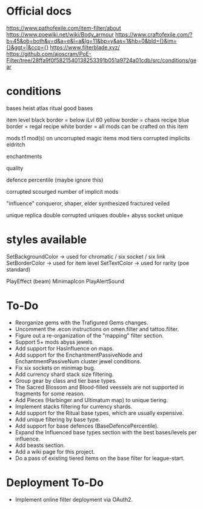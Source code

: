 # Official docs
https://www.pathofexile.com/item-filter/about
https://www.poewiki.net/wiki/Body_armour
https://www.craftofexile.com/?b=45&ob=both&v=d&a=e&l=a&lg=11&bp=y&as=1&hb=0&bld={}&im={}&ggt=|&ccp={}
https://www.filterblade.xyz/
https://github.com/ajoscram/PoE-Filter/tree/28ffa9f0f5821540138253391b051a9724a01cdb/src/conditions/gear

# conditions
bases
    heist
    atlas
    ritual
    good bases

item level
    black border = below iLvl 60
    yellow border = chaos recipe
    blue border = regal recipe
    white border = all mods can be crafted on this item

mods
    t1 mod(s) on uncorrupted magic items 
    mod tiers
    corrupted implicits
    eldritch

enchantments

quality

defence percentile (maybe ignore this)

corrupted
    scourged
    number of implicit mods

"influence"
    conqueror, shaper, elder
    synthesized
    fractured
    veiled

unique
    replica
    double corrupted uniques
    double+ abyss socket unique

# styles available
SetBackgroundColor -> used for chromatic / six socket / six link
SetBorderColor -> used for item level
SetTextColor -> used for rarity (poe standard)

PlayEffect (beam)
MinimapIcon
PlayAlertSound

# To-Do
* Reorganize gems with the Trafigured Gems changes.
* Uncomment the .econ instructions on omen.filter and tattoo.filter.
* Figure out a re-organization of the "mapping" filter section.
* Support 5+ mods abyss jewels.
* Add support for HasInfluence on maps.
* Add support for the EnchantmentPassiveNode and EnchantmentPassiveNum cluster jewel conditions.
* Fix six sockets on minimap bug.
* Add currency shard stack size filtering.
* Group gear by class and tier base types.
* The Sacred Blossom and Blood-filled veessels are  not supported in fragments for some reason.
* Add Pieces (Harbinger and Ultimatum map) to unique tiering.
* Implement stacks filtering for currency shards.
* Add support for the Ritual base types, which are usually expensive.
* Add unique filtering by base type.
* Add support for base defences (BaseDefencePercentile).
* Expand the Influenced base types section with the best bases/levels per influence.
* Add beasts section.
* Add a wiki page for this project.
* Do a pass of existing tiered items on the base filter for league-start.

# Deployment To-Do
* Implement online filter deployment via OAuth2.